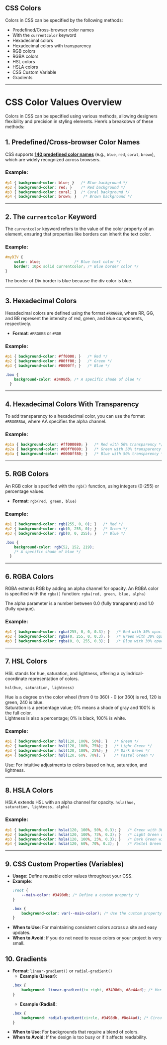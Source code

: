 ## CSS Colors

Colors in CSS can be specified by the following methods:
- Predefined/Cross-browser color names
- With the `currentcolor` keyword
- Hexadecimal colors
- Hexadecimal colors with transparency
- RGB colors
- RGBA colors
- HSL colors
- HSLA colors
- CSS Custom Variable
- Gradients


---

# CSS Color Values Overview

Colors in CSS can be specified using various methods, allowing designers flexibility and precision in styling elements. Here’s a breakdown of these methods:

## 1. Predefined/Cross-browser Color Names

CSS supports [**140 predefined color names**](https://www.w3schools.com/colors/colors_names.asp) (e.g., `blue`, `red`, `coral`, `brown`), which are widely recognized across browsers.

### Example:
```css
#p1 { background-color: blue; }   /* Blue background */
#p2 { background-color: red; }    /* Red background */
#p3 { background-color: coral; }  /* Coral background */
#p4 { background-color: brown; }   /* Brown background */
```


---

## 2. The `currentcolor` Keyword

The `currentcolor` keyword refers to the value of the color property of an element, ensuring that properties like borders can inherit the text color.

### Example:
```css
#myDIV { 
    color: blue;               /* Blue text color */
    border: 10px solid currentcolor; /* Blue border color */
}
```
The border of Div border is blue because the div color is blue. 


---

## 3. Hexadecimal Colors

Hexadecimal colors are defined using the format `#RRGGBB`, where RR, GG, and BB represent the intensity of red, green, and blue components, respectively.
- **Format**: `#RRGGBB` or `#RGB`
### Example:
```css
#p1 { background-color: #ff0000; }   /* Red */
#p2 { background-color: #00ff00; }   /* Green */
#p3 { background-color: #0000ff; }   /* Blue */

.box {
    background-color: #3498db; /* A specific shade of blue */
  }
```


---

## 4. Hexadecimal Colors With Transparency

To add transparency to a hexadecimal color, you can use the format `#RRGGBBAA`, where AA specifies the alpha channel.

### Example:
```css
#p1a { background-color: #ff000080; }   /* Red with 50% transparency */
#p2a { background-color: #00ff0080; }   /* Green with 50% transparency */
#p3a { background-color: #0000ff80; }   /* Blue with 50% transparency */
```


---

## 5. RGB Colors

An RGB color is specified with the `rgb()` function, using integers (0-255) or percentage values.

- **Format**: `rgb(red, green, blue)`

### Example:
```css
#p1 { background-color: rgb(255, 0, 0); }   /* Red */
#p2 { background-color: rgb(0, 255, 0); }   /* Green */
#p3 { background-color: rgb(0, 0, 255); }   /* Blue */

.box {
	background-color: rgb(52, 152, 219); 
	/* A specific shade of blue */
  }
```

---

## 6. RGBA Colors

RGBA extends RGB by adding an alpha channel for opacity.
An RGBA color is specified with the `rgba()`
function:
`rgba(red, green, blue, alpha)`

The alpha parameter is a number between 0.0 (fully transparent) and 1.0 (fully opaque).

### Example:
```css
#p1 { background-color: rgba(255, 0, 0, 0.3); }   /* Red with 30% opacity */
#p2 { background-color: rgba(0, 255, 0, 0.3); }   /* Green with 30% opacity */
#p3 { background-color: rgba(0, 0, 255, 0.3); }   /* Blue with 30% opacity */
```


---

## 7. HSL Colors

HSL stands for hue, saturation, and lightness, offering a cylindrical-coordinate representation of colors.

`hsl(hue, saturation, lightness)`

Hue is a degree on the color wheel (from 0 to 360) - 0 (or 360) is red, 120 is green, 240 is blue.  
Saturation is a percentage value; 0% means a shade of gray and 100% is the full color.   
Lightness is also a percentage; 0% is black, 100% is white.

### Example:
```css
#p1 { background-color: hsl(120, 100%, 50%); }   /* Green */
#p2 { background-color: hsl(120, 100%, 75%); }   /* Light Green */
#p3 { background-color: hsl(120, 100%, 25%); }   /* Dark Green */
#p4 { background-color: hsl(120, 60%, 70%); }    /* Pastel Green */
```

Use: For intuitive adjustments to colors based on hue, saturation, and lightness.


---

## 8. HSLA Colors

HSLA extends HSL with an alpha channel for opacity.
`hsla(hue, saturation, lightness, alpha)`

### Example:
```css
#p1 { background-color: hsla(120, 100%, 50%, 0.3); }   /* Green with 30% opacity */
#p2 { background-color: hsla(120, 100%, 75%, 0.3); }   /* Light Green with 30% opacity */
#p3 { background-color: hsla(120, 100%, 25%, 0.3); }   /* Dark Green with 30% opacity */
#p4 { background-color: hsla(120, 60%, 70%, 0.3); }    /* Pastel Green with 30% opacity */
```


---


## 9. CSS Custom Properties (Variables)
- **Usage**: Define reusable color values throughout your CSS.
- **Example**:
  ```css
  :root {
      --main-color: #3498db; /* Define a custom property */
  }

  .box {
      background-color: var(--main-color); /* Use the custom property */
  }
  ```
- **When to Use**: For maintaining consistent colors across a site and easy updates.
- **When to Avoid**: If you do not need to reuse colors or your project is very small.

## 10. Gradients
- **Format**: `linear-gradient()` or `radial-gradient()`
  - **Example (Linear)**:
  ```css
  .box {
      background: linear-gradient(to right, #3498db, #8e44ad); /* Horizontal gradient */
  }
  ```
  - **Example (Radial)**:
  ```css
  .box {
      background: radial-gradient(circle, #3498db, #8e44ad); /* Circular gradient */
  }
  ```
- **When to Use**: For backgrounds that require a blend of colors.
- **When to Avoid**: If the design is too busy or if it affects readability.
